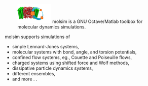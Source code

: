 <html>
<body>

<p>
<figure>
  <img src="doc/logo.png" alt="Trulli" style="width:25%">
  molsim is a GNU Octave/Matlab toolbox for molecular dynamics simulations. 
  </figure> 
</p>

<p>
molsim supports simulations of
</p>

<ul>
<li>simple Lennard-Jones systems,</li>
<li>molecular systems with bond, angle, and torsion potentials,</li>
<li>confined flow systems, eg., Couette and Poiseuille flows,</li>
<li>charged systems using shifted force and Wolf methods,</li>
<li>dissipative particle dynamics systems,</li>
<li>different ensembles,</li>
<li> and more . .</li>
</ul>

</body>
</html>

